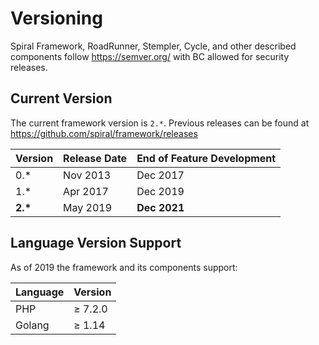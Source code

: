 # Versioning

Spiral Framework, RoadRunner, Stempler, Cycle, and other described components follow 
https://semver.org/ with BC allowed for security releases.

## Current Version

The current framework version is `2.*`. Previous releases can be found at 
https://github.com/spiral/framework/releases

Version    | Release Date | End of Feature Development
---        | ---          | ---
0.*        | Nov 2013     | Dec 2017
1.*        | Apr 2017     | Dec 2019
<b>2.*</b> | May 2019     | **Dec 2021**

## Language Version Support

As of 2019 the framework and its components support:

Language | Version
---      | ---
PHP      | ≥ 7.2.0
Golang   | ≥ 1.14
